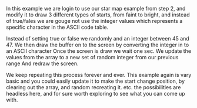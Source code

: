 In this example we are login to use our star map example from step 2, and modify it to draw 3 different types of starts, from faint to bright, and instead of true/fales we are gouge not use the integer values which represents a specific character in the ASCII code table.

Instead of setting true or false we randomly and an integer between 45 and 47.
We then draw the buffer on to the screen by converting the integer in to an ASCII character
Once the screen is draw we wait one sec.
We update the values from the array to a new set of random integer from our previous range
And redraw the screen.

We keep repeating this process forever and ever. This example again is vary basic and you could easily update it to make the start change position, by clearing out the array, and random recreating it. etc. the possibilities are headless here, and for sure worth exploring to see what you can come up with.
